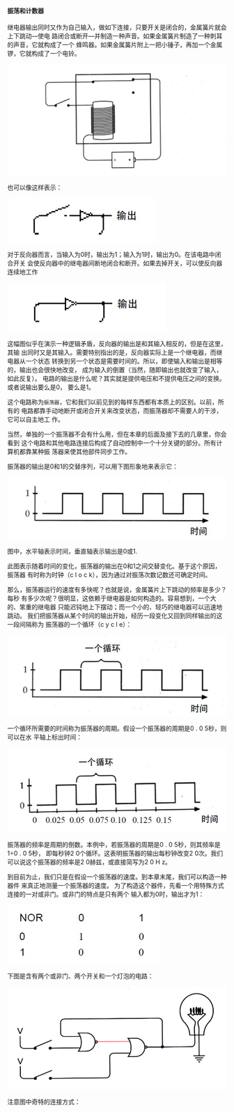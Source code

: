 #### 振荡和计数器

继电器输出同时又作为自己输入，做如下连接，只要开关是闭合的，金属簧片就会上下跳动—使电
路闭合或断开—并制造一种声音。如果金属簧片制造了一种刺耳的声音，它就构成了一个
蜂鸣器。如果金属簧片附上一把小锤子，再加一个金属锣，它就构成了一个电铃。

![oscillator](https://github.com/deanisty/Electron/blob/master/Trigger%20and%20Counter/relay.png)

也可以像这样表示：

![oscillator](https://github.com/deanisty/Electron/blob/master/Trigger%20and%20Counter/oscillator.jpg)

对于反向器而言，当输入为0时，输出为1；输入为1时，输出为0。在该电路中闭合开关
会使反向器中的继电器间断地闭合和断开。如果去掉开关，可以使反向器连续地工作

![oscillator](https://github.com/deanisty/Electron/blob/master/Trigger%20and%20Counter/oscillator-no-switch.jpg)

这幅图似乎在演示一种逻辑矛盾，反向器的输出是和其输入相反的，但是在这里，其输
出同时又是其输入。需要特别指出的是，反向器实际上是一个继电器，而继电器从一个状态
转换到另一个状态是需要时间的。所以，即使输入和输出是相等的，输出也会很快地改变，
成为输入的倒置（当然，随即输出也就改变了输入，如此反复）。
电路的输出是什么呢？其实就是提供电压和不提供电压之间的变换。或者说输出要么是0，
要么是1。

这个电路称为`振荡器`，它和我们以前见到的每样东西都有本质上的区别。以前，所有的
电路都靠手动地断开或闭合开关来改变状态，而振荡器却不需要人的干涉，它可以自主地工
作。

当然，单独的一个振荡器不会有什么用，但在本章的后面及接下去的几章里，你会看到
这个电路和其他电路连接后构成了自动控制中一个十分关键的部分。所有计算机都靠某种振
荡器来使其他部件同步工作。

振荡器的输出是0和1的交替序列，可以用下图形象地来表示它：

![sequence](https://github.com/deanisty/Electron/blob/master/Trigger%20and%20Counter/oscillator-sequence.jpg)

图中，水平轴表示时间，垂直轴表示输出是0或1.

此图表示随着时间的变化，振荡器的输出在0和1之间交替变化。基于这个原因，振荡器
有时称为时钟（c l o c k），因为通过对振荡次数记数还可确定时间。

那么，振荡器运行的速度有多快呢？也就是说，金属簧片上下跳动的频率是多少？每秒
有多少次呢？很明显，这依赖于继电器是如何构造的。容易想到，一个大的、笨重的继电器
只能迟钝地上下摆动；而一个小的、轻巧的继电器可以迅速地跳动。
我们把振荡器从某个时间的输出开始，经历一段变化又回到同样输出的这一段间隔称为
振荡器的一个循环（c y c l e）：

![cycle](https://github.com/deanisty/Electron/blob/master/Trigger%20and%20Counter/oscillator-cycle.jpg)

一个循环所需要的时间称为振荡器的周期。假设一个振荡器的周期是0 . 0 5秒，则可以在水
平轴上标出时间：

![frequence](https://github.com/deanisty/Electron/blob/master/Trigger%20and%20Counter/oscillator-freq.jpg)

振荡器的频率是周期的倒数。本例中，若振荡器的周期是0 . 0 5秒，则其频率是1÷0 . 0 5秒，
即每秒钟2 0个循环。这表明振荡器的输出每秒钟改变2 0次。我们可以说这个振荡器的频率是2 0赫兹，或直接简写为2 0 H z。

到目前为止，我们只是在假设一个振荡器的速度。到本章末尾，我们可以构造一种器件
来真正地测量一个振荡器的速度。
为了构造这个器件，先看一个用特殊方式连接的一对或非门。或非门的特点是只有两个
输入都为0时，输出才为1：

![nor](https://github.com/deanisty/Electron/blob/master/Trigger%20and%20Counter/nor-values.jpg)

下图是含有两个或非门、两个开关和一个灯泡的电路：

![two-nor-gates](https://github.com/deanisty/Electron/blob/master/Trigger%20and%20Counter/two-nor-gates.png)

注意图中奇特的连接方式：
